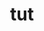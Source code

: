 ---
title: "tut"
layout: cache
categories: [package, v0.18.0]
meta: {"versions": ["2016-12-19"], "compilers": ["gcc@=7.5.0"], "oss": ["ubuntu18.04"], "platforms": ["linux"], "targets": ["x86_64"], "stacks": ["build_systems", "root"], "num_specs": 1, "num_specs_by_stack": {"build_systems": 1, "root": 1}}
spec_details: [{"hash": "kot2qy772jc3cuzgesw5gwgynfr3rkfk", "compiler": "gcc@=7.5.0", "versions": ["2016-12-19"], "os": "ubuntu18.04", "platform": "linux", "target": "x86_64", "variants": ["patches=4b11505"], "stacks": ["build_systems", "root"], "size": "-", "tarball": "https://binaries.spack.io/v0.18.0/build_cache/linux-ubuntu18.04-x86_64/gcc-7.5.0/tut-2016-12-19/linux-ubuntu18.04-x86_64-gcc-7.5.0-tut-2016-12-19-kot2qy772jc3cuzgesw5gwgynfr3rkfk.spack"}]
---